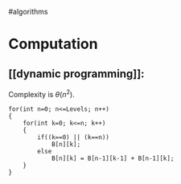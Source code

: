 
#algorithms 

# Computation
## [[dynamic programming]]:
Complexity is $\theta (n^2)$.
```
for(int n=0; n<=Levels; n++)
{
	for(int k=0; k<=n; k++)
	{
		if((k==0) || (k==n))
			B[n][k];
		else
			B[n][k] = B[n-1][k-1] + B[n-1][k];
	}
}
```

